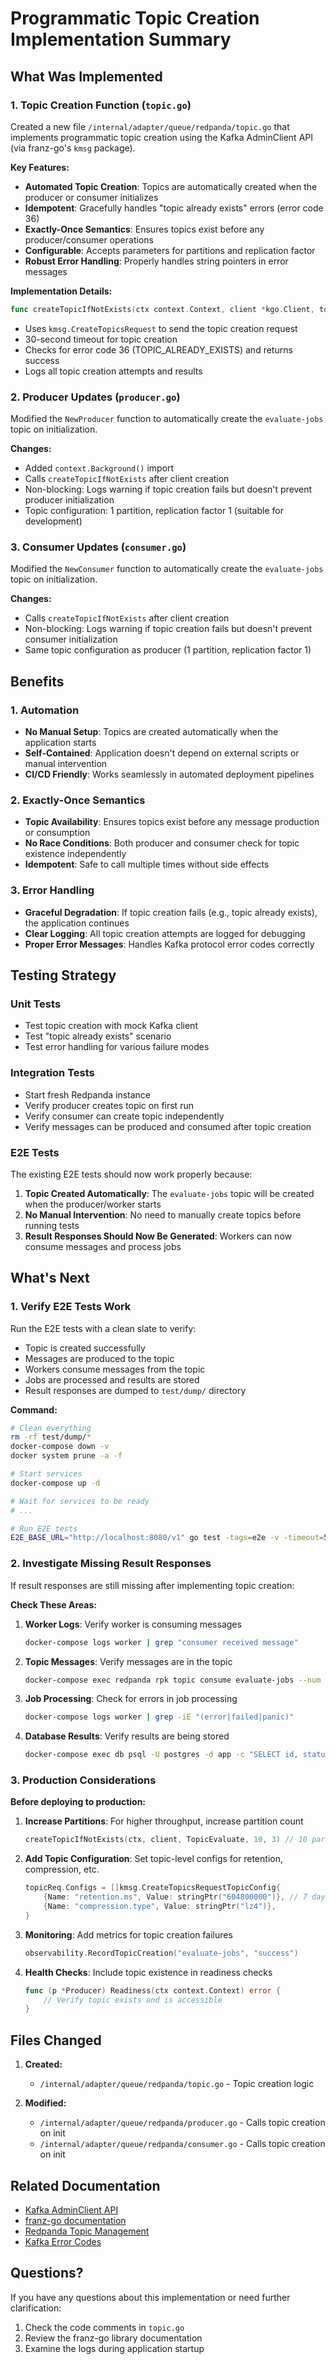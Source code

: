 # Programmatic Topic Creation Implementation Summary

## What Was Implemented

### 1. Topic Creation Function (`topic.go`)
Created a new file `/internal/adapter/queue/redpanda/topic.go` that implements programmatic topic creation using the Kafka AdminClient API (via franz-go's `kmsg` package).

**Key Features:**
- **Automated Topic Creation**: Topics are automatically created when the producer or consumer initializes
- **Idempotent**: Gracefully handles "topic already exists" errors (error code 36)
- **Exactly-Once Semantics**: Ensures topics exist before any producer/consumer operations
- **Configurable**: Accepts parameters for partitions and replication factor
- **Robust Error Handling**: Properly handles string pointers in error messages

**Implementation Details:**
```go
func createTopicIfNotExists(ctx context.Context, client *kgo.Client, topic string, partitions int32, replicationFactor int16) error
```

- Uses `kmsg.CreateTopicsRequest` to send the topic creation request
- 30-second timeout for topic creation
- Checks for error code 36 (TOPIC_ALREADY_EXISTS) and returns success
- Logs all topic creation attempts and results

### 2. Producer Updates (`producer.go`)
Modified the `NewProducer` function to automatically create the `evaluate-jobs` topic on initialization.

**Changes:**
- Added `context.Background()` import
- Calls `createTopicIfNotExists` after client creation
- Non-blocking: Logs warning if topic creation fails but doesn't prevent producer initialization
- Topic configuration: 1 partition, replication factor 1 (suitable for development)

### 3. Consumer Updates (`consumer.go`)
Modified the `NewConsumer` function to automatically create the `evaluate-jobs` topic on initialization.

**Changes:**
- Calls `createTopicIfNotExists` after client creation
- Non-blocking: Logs warning if topic creation fails but doesn't prevent consumer initialization
- Same topic configuration as producer (1 partition, replication factor 1)

## Benefits

### 1. Automation
- **No Manual Setup**: Topics are created automatically when the application starts
- **Self-Contained**: Application doesn't depend on external scripts or manual intervention
- **CI/CD Friendly**: Works seamlessly in automated deployment pipelines

### 2. Exactly-Once Semantics
- **Topic Availability**: Ensures topics exist before any message production or consumption
- **No Race Conditions**: Both producer and consumer check for topic existence independently
- **Idempotent**: Safe to call multiple times without side effects

### 3. Error Handling
- **Graceful Degradation**: If topic creation fails (e.g., topic already exists), the application continues
- **Clear Logging**: All topic creation attempts are logged for debugging
- **Proper Error Messages**: Handles Kafka protocol error codes correctly

## Testing Strategy

### Unit Tests
- Test topic creation with mock Kafka client
- Test "topic already exists" scenario
- Test error handling for various failure modes

### Integration Tests
- Start fresh Redpanda instance
- Verify producer creates topic on first run
- Verify consumer can create topic independently
- Verify messages can be produced and consumed after topic creation

### E2E Tests
The existing E2E tests should now work properly because:
1. **Topic Created Automatically**: The `evaluate-jobs` topic will be created when the producer/worker starts
2. **No Manual Intervention**: No need to manually create topics before running tests
3. **Result Responses Should Now Be Generated**: Workers can now consume messages and process jobs

## What's Next

### 1. Verify E2E Tests Work
Run the E2E tests with a clean slate to verify:
- Topic is created successfully
- Messages are produced to the topic
- Workers consume messages from the topic
- Jobs are processed and results are stored
- Result responses are dumped to `test/dump/` directory

**Command:**
```bash
# Clean everything
rm -rf test/dump/*
docker-compose down -v
docker system prune -a -f

# Start services
docker-compose up -d

# Wait for services to be ready
# ...

# Run E2E tests
E2E_BASE_URL="http://localhost:8080/v1" go test -tags=e2e -v -timeout=5m ./test/e2e/...
```

### 2. Investigate Missing Result Responses
If result responses are still missing after implementing topic creation:

**Check These Areas:**
1. **Worker Logs**: Verify worker is consuming messages
   ```bash
   docker-compose logs worker | grep "consumer received message"
   ```

2. **Topic Messages**: Verify messages are in the topic
   ```bash
   docker-compose exec redpanda rpk topic consume evaluate-jobs --num 10
   ```

3. **Job Processing**: Check for errors in job processing
   ```bash
   docker-compose logs worker | grep -iE "(error|failed|panic)"
   ```

4. **Database Results**: Verify results are being stored
   ```bash
   docker-compose exec db psql -U postgres -d app -c "SELECT id, status FROM results LIMIT 10;"
   ```

### 3. Production Considerations

**Before deploying to production:**

1. **Increase Partitions**: For higher throughput, increase partition count
   ```go
   createTopicIfNotExists(ctx, client, TopicEvaluate, 10, 3) // 10 partitions, 3 replicas
   ```

2. **Add Topic Configuration**: Set topic-level configs for retention, compression, etc.
   ```go
   topicReq.Configs = []kmsg.CreateTopicsRequestTopicConfig{
       {Name: "retention.ms", Value: stringPtr("604800000")}, // 7 days
       {Name: "compression.type", Value: stringPtr("lz4")},
   }
   ```

3. **Monitoring**: Add metrics for topic creation failures
   ```go
   observability.RecordTopicCreation("evaluate-jobs", "success")
   ```

4. **Health Checks**: Include topic existence in readiness checks
   ```go
   func (p *Producer) Readiness(ctx context.Context) error {
       // Verify topic exists and is accessible
   }
   ```

## Files Changed

1. **Created:**
   - `/internal/adapter/queue/redpanda/topic.go` - Topic creation logic

2. **Modified:**
   - `/internal/adapter/queue/redpanda/producer.go` - Calls topic creation on init
   - `/internal/adapter/queue/redpanda/consumer.go` - Calls topic creation on init

## Related Documentation

- [Kafka AdminClient API](https://kafka.apache.org/documentation/#adminapi)
- [franz-go documentation](https://pkg.go.dev/github.com/twmb/franz-go)
- [Redpanda Topic Management](https://docs.redpanda.com/docs/manage/cluster-maintenance/manage-topics/)
- [Kafka Error Codes](https://kafka.apache.org/protocol#protocol_error_codes)

## Questions?

If you have any questions about this implementation or need further clarification:
1. Check the code comments in `topic.go`
2. Review the franz-go library documentation
3. Examine the logs during application startup
